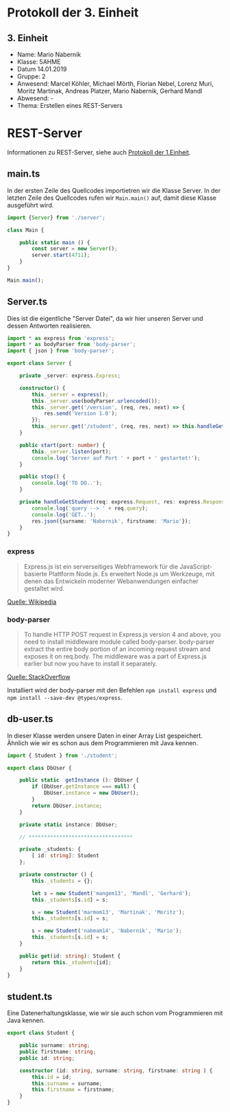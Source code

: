 # Protokoll der 3. Einheit

## 3. Einheit

* Name: Mario Nabernik  
* Klasse: 5AHME  
* Datum 14.01.2019
* Gruppe: 2  
* Anwesend: Marcel Köhler, Michael Mörth, Florian Nebel, Lorenz Muri, Moritz Martinak, Andreas Platzer, Mario Nabernik, Gerhard Mandl  
* Abwesend: -  
* Thema: Erstellen eines REST-Servers


# REST-Server
Informationen zu REST-Server, siehe auch [Protokoll der 1.Einheit](https://github.com/HTLMechatronics/m14-la1-sx/blob/nabmam14/Protokoll/Protokoll_17-12-2018.md).

## main.ts
In der ersten Zeile des Quellcodes importietren wir die Klasse Server.
In der letzten Zeile des Quellcodes rufen wir `Main.main()` auf, damit diese Klasse ausgeführt wird.
```typescript
import {Server} from './server';

class Main {

    public static main () {
        const server = new Server();
        server.start(4711);
    }
}

Main.main();
```

## Server.ts
Dies ist die eigentliche "Server Datei", da wir hier unseren Server und dessen Antworten realisieren.
```typescript
import * as express from 'express';
import * as bodyParser from 'body-parser';
import { json } from 'body-parser';

export class Server {

    private _server: express.Express;

    constructor() {
        this._server = express();
        this._server.use(bodyParser.urlencoded());
        this._server.get('/version', (req, res, next) => {
            res.send('Version 1.0');
        });
        this._server.get('/student', (req, res, next) => this.handleGetStudent(req, res, next));
    }

    public start(port: number) {
        this._server.listen(port);
        console.log('Server auf Port ' + port + ' gestartet!');
    }

    public stop() {
        console.log('TO DO..');
    }

    private handleGetStudent(req: express.Request, res: express.Response, next: express.NextFunction) {
        console.log('query --> ' + req.query);
        console.log('GET..');
        res.json({surname: 'Nabernik', firstname: 'Mario'});
    }
}
```

### express
> Express.js ist ein serverseitiges Webframework für die JavaScript-basierte Plattform Node.js. 
> Es erweitert Node.js um Werkzeuge, mit denen das Entwickeln moderner Webanwendungen einfacher gestaltet wird.

 [Quelle: Wikipedia](https://de.wikipedia.org/wiki/Express.js)
 
### body-parser
> To handle HTTP POST request in Express.js version 4 and above, you need to install middleware module called body-parser.
> body-parser extract the entire body portion of an incoming request stream and exposes it on req.body.
> The middleware was a part of Express.js earlier but now you have to install it separately.

[Quelle: StackOverflow](https://de.wikipedia.org/wiki/Express.js)

Installiert wird der body-parser mit den Befehlen `npm install express` und `npm install --save-dev @types/express`.


## db-user.ts
In dieser Klasse werden unsere Daten in einer Array List gespeichert. Ähnlich wie wir es schon aus dem Programmieren mit Java kennen.
```typescript
import { Student } from './student';

export class DbUser {

    public static  getInstance (): DbUser {
        if (DbUser.getInstance === null) {
            DbUser.instance = new DbUser();
        }
        return DbUser.instance;
    }

    private static instance: DbUser;

    // **********************************

    private _students: {
        [ id: string]: Student
    };

    private constructor () {
        this._students = {};

        let s = new Student('mangem13', 'Mandl', 'Gerhard');
        this._students[s.id] = s;

        s = new Student('marmom13', 'Martinak', 'Moritz');
        this._students[s.id] = s;

        s = new Student('nabmam14', 'Nabernik', 'Mario');
        this._students[s.id] = s;
    }

    public get(id: string): Student {
        return this._students[id];
    }
}
```

## student.ts
Eine Datenerhaltungsklasse, wie wir sie auch schon vom Programmieren mit Java kennen.
```typescript
export class Student {

    public surname: string;
    public firstname: string;
    public id: string;

    constructor (id: string, surname: string, firstname: string ) {
        this.id = id;
        this.surname = surname;
        this.firstname = firstname;
    }
}
```
